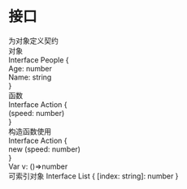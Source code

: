# 接口  
为对象定义契约  
对象  
Interface People {  
Age: number  
Name: string  
}  
函数  
Interface Action {  
(speed: number)   
}  
构造函数使用  
Interface Action {  
new (speed: number)   
}  
Var v: ()=>number  
可索引对象
Interface List {
 [index: string]: number
}  